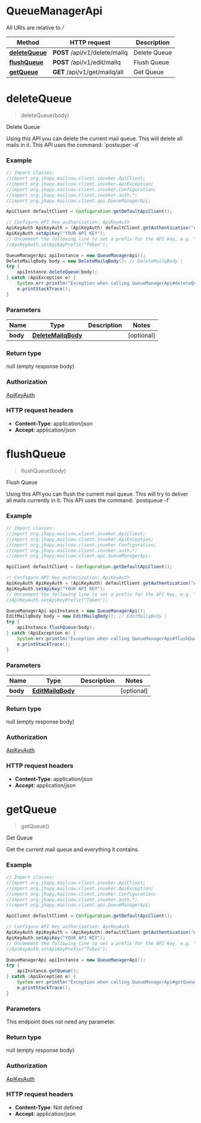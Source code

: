 # QueueManagerApi

All URIs are relative to */*

Method | HTTP request | Description
------------- | ------------- | -------------
[**deleteQueue**](QueueManagerApi.md#deleteQueue) | **POST** /api/v1/delete/mailq | Delete Queue
[**flushQueue**](QueueManagerApi.md#flushQueue) | **POST** /api/v1/edit/mailq | Flush Queue
[**getQueue**](QueueManagerApi.md#getQueue) | **GET** /api/v1/get/mailq/all | Get Queue

<a name="deleteQueue"></a>
# **deleteQueue**
> deleteQueue(body)

Delete Queue

Using this API you can delete the current mail queue. This will delete all mails in it. This API uses the command: &#x60;postsuper -d&#x60;

### Example
```java
// Import classes:
//import org.jhapy.mailcow.client.invoker.ApiClient;
//import org.jhapy.mailcow.client.invoker.ApiException;
//import org.jhapy.mailcow.client.invoker.Configuration;
//import org.jhapy.mailcow.client.invoker.auth.*;
//import org.jhapy.mailcow.client.api.QueueManagerApi;

ApiClient defaultClient = Configuration.getDefaultApiClient();

// Configure API key authorization: ApiKeyAuth
ApiKeyAuth ApiKeyAuth = (ApiKeyAuth) defaultClient.getAuthentication("ApiKeyAuth");
ApiKeyAuth.setApiKey("YOUR API KEY");
// Uncomment the following line to set a prefix for the API key, e.g. "Token" (defaults to null)
//ApiKeyAuth.setApiKeyPrefix("Token");

QueueManagerApi apiInstance = new QueueManagerApi();
DeleteMailqBody body = new DeleteMailqBody(); // DeleteMailqBody | 
try {
    apiInstance.deleteQueue(body);
} catch (ApiException e) {
    System.err.println("Exception when calling QueueManagerApi#deleteQueue");
    e.printStackTrace();
}
```

### Parameters

Name | Type | Description  | Notes
------------- | ------------- | ------------- | -------------
 **body** | [**DeleteMailqBody**](DeleteMailqBody.md)|  | [optional]

### Return type

null (empty response body)

### Authorization

[ApiKeyAuth](../README.md#ApiKeyAuth)

### HTTP request headers

 - **Content-Type**: application/json
 - **Accept**: application/json

<a name="flushQueue"></a>
# **flushQueue**
> flushQueue(body)

Flush Queue

Using this API you can flush the current mail queue. This will try to deliver all mails currently in it. This API uses the command: &#x60;postqueue -f&#x60;

### Example
```java
// Import classes:
//import org.jhapy.mailcow.client.invoker.ApiClient;
//import org.jhapy.mailcow.client.invoker.ApiException;
//import org.jhapy.mailcow.client.invoker.Configuration;
//import org.jhapy.mailcow.client.invoker.auth.*;
//import org.jhapy.mailcow.client.api.QueueManagerApi;

ApiClient defaultClient = Configuration.getDefaultApiClient();

// Configure API key authorization: ApiKeyAuth
ApiKeyAuth ApiKeyAuth = (ApiKeyAuth) defaultClient.getAuthentication("ApiKeyAuth");
ApiKeyAuth.setApiKey("YOUR API KEY");
// Uncomment the following line to set a prefix for the API key, e.g. "Token" (defaults to null)
//ApiKeyAuth.setApiKeyPrefix("Token");

QueueManagerApi apiInstance = new QueueManagerApi();
EditMailqBody body = new EditMailqBody(); // EditMailqBody | 
try {
    apiInstance.flushQueue(body);
} catch (ApiException e) {
    System.err.println("Exception when calling QueueManagerApi#flushQueue");
    e.printStackTrace();
}
```

### Parameters

Name | Type | Description  | Notes
------------- | ------------- | ------------- | -------------
 **body** | [**EditMailqBody**](EditMailqBody.md)|  | [optional]

### Return type

null (empty response body)

### Authorization

[ApiKeyAuth](../README.md#ApiKeyAuth)

### HTTP request headers

 - **Content-Type**: application/json
 - **Accept**: application/json

<a name="getQueue"></a>
# **getQueue**
> getQueue()

Get Queue

Get the current mail queue and everything it contains.

### Example
```java
// Import classes:
//import org.jhapy.mailcow.client.invoker.ApiClient;
//import org.jhapy.mailcow.client.invoker.ApiException;
//import org.jhapy.mailcow.client.invoker.Configuration;
//import org.jhapy.mailcow.client.invoker.auth.*;
//import org.jhapy.mailcow.client.api.QueueManagerApi;

ApiClient defaultClient = Configuration.getDefaultApiClient();

// Configure API key authorization: ApiKeyAuth
ApiKeyAuth ApiKeyAuth = (ApiKeyAuth) defaultClient.getAuthentication("ApiKeyAuth");
ApiKeyAuth.setApiKey("YOUR API KEY");
// Uncomment the following line to set a prefix for the API key, e.g. "Token" (defaults to null)
//ApiKeyAuth.setApiKeyPrefix("Token");

QueueManagerApi apiInstance = new QueueManagerApi();
try {
    apiInstance.getQueue();
} catch (ApiException e) {
    System.err.println("Exception when calling QueueManagerApi#getQueue");
    e.printStackTrace();
}
```

### Parameters
This endpoint does not need any parameter.

### Return type

null (empty response body)

### Authorization

[ApiKeyAuth](../README.md#ApiKeyAuth)

### HTTP request headers

 - **Content-Type**: Not defined
 - **Accept**: application/json

